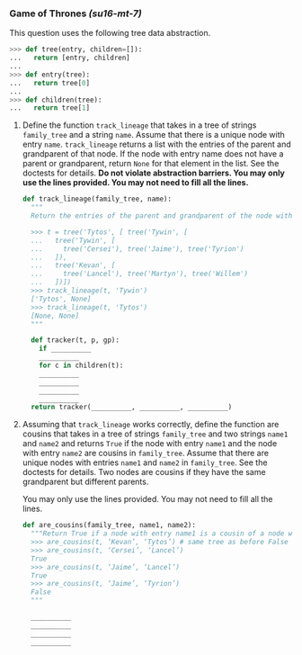 
### Game of Thrones *(su16-mt-7)*

This question uses the following tree data abstraction.

```py
>>> def tree(entry, children=[]):
...   return [entry, children]
...
>>> def entry(tree):
...   return tree[0]
...
>>> def children(tree):
...   return tree[1]
```

1. Define the function `track_lineage` that takes in a tree of strings `family_tree` and a string `name`. Assume that there is a unique node with entry `name`. `track_lineage` returns a list with the entries of the parent and grandparent of that node. If the node with entry name does not have a parent or grandparent, return `None` for that element in the list. See the doctests for details. **Do not violate abstraction barriers. You may only use the lines provided. You may not need to fill all the lines.**

    ```py
    def track_lineage(family_tree, name):
      """
      Return the entries of the parent and grandparent of the node with entry name in family_tree.

      >>> t = tree('Tytos', [ tree('Tywin', [
      ...   tree('Tywin', [
      ...     tree('Cersei'), tree('Jaime'), tree('Tyrion')
      ...   ]),
      ...   tree('Kevan', [
      ...     tree('Lancel'), tree('Martyn'), tree('Willem')
      ...   ])])
      >>> track_lineage(t, 'Tywin')
      ['Tytos', None]
      >>> track_lineage(t, 'Tytos')
      [None, None]
      """

      def tracker(t, p, gp):
        if __________
        __________
        for c in children(t):
        __________
        __________
        __________
        __________
      return tracker(__________, __________, __________)
    ```

1. Assuming that `track_lineage` works correctly, define the function are cousins that takes in a tree of strings `family_tree` and two strings `name1` and `name2` and returns `True` if the node with entry `name1` and the node with entry `name2` are cousins in `family_tree`. Assume that there are unique nodes with entries `name1` and `name2` in `family_tree`. See the doctests for details. Two nodes are cousins if they have the same grandparent but different parents.

    You may only use the lines provided. You may not need to fill all the lines.

    ```py
    def are_cousins(family_tree, name1, name2):
      """Return True if a node with entry name1 is a cousin of a node with entry name2 in family_tree.
      >>> are_cousins(t, ‘Kevan’, ‘Tytos’) # same tree as before False
      >>> are_cousins(t, ‘Cersei’, ‘Lancel’)
      True
      >>> are_cousins(t, ‘Jaime’, ‘Lancel’)
      True
      >>> are_cousins(t, ‘Jaime’, ‘Tyrion’)
      False
      """

      __________
      __________
      __________
      __________
    ```
